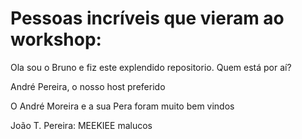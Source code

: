 # Pessoas incríveis que vieram ao workshop:

Ola sou o Bruno e fiz este explendido repositorio. Quem está por aí?

André Pereira, o nosso host preferido

O André Moreira e a sua Pera foram muito bem vindos

João T. Pereira: MEEKIEE malucos
